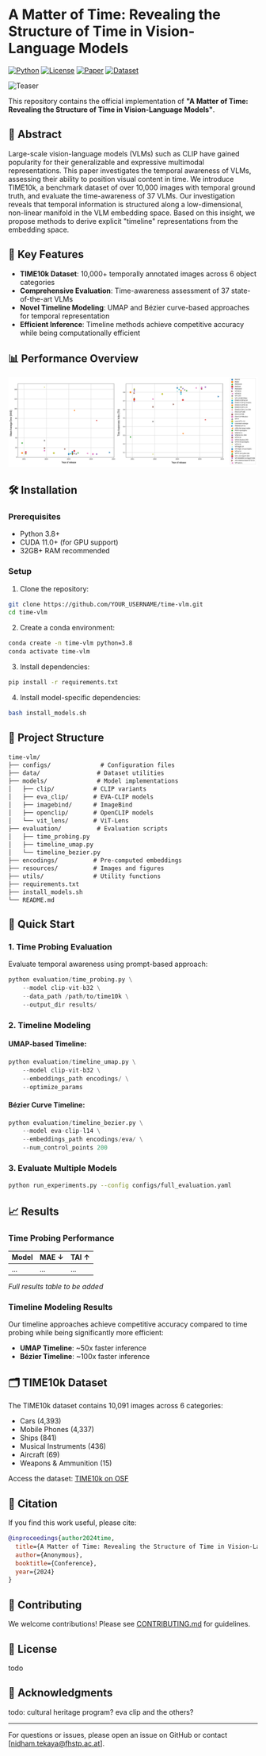 # A Matter of Time: Revealing the Structure of Time in Vision-Language Models

[![Python](https://img.shields.io/badge/python-3.8%2B-blue.svg)](https://www.python.org/downloads/)
[![License](https://img.shields.io/badge/license-MIT-green.svg)](LICENSE)
[![Paper](https://img.shields.io/badge/paper-arXiv-red.svg)](https://arxiv.org/abs/YOUR_ARXIV_ID)
[![Dataset](https://img.shields.io/badge/dataset-TIME10k-orange.svg)](https://osf.io/4th79/?view_only=560f540a7bac4d489faf164b16109642)

![Teaser](ressources/teaser.png)

This repository contains the official implementation of **"A Matter of Time: Revealing the Structure of Time in Vision-Language Models"**.

## 📄 Abstract

Large-scale vision-language models (VLMs) such as CLIP have gained popularity for their generalizable and expressive multimodal representations. This paper investigates the temporal awareness of VLMs, assessing their ability to position visual content in time. We introduce TIME10k, a benchmark dataset of over 10,000 images with temporal ground truth, and evaluate the time-awareness of 37 VLMs. Our investigation reveals that temporal information is structured along a low-dimensional, non-linear manifold in the VLM embedding space. Based on this insight, we propose methods to derive explicit "timeline" representations from the embedding space.

## 🚀 Key Features

- **TIME10k Dataset**: 10,000+ temporally annotated images across 6 object categories
- **Comprehensive Evaluation**: Time-awareness assessment of 37 state-of-the-art VLMs
- **Novel Timeline Modeling**: UMAP and Bézier curve-based approaches for temporal representation
- **Efficient Inference**: Timeline methods achieve competitive accuracy while being computationally efficient

## 📊 Performance Overview

![Time probing](ressources/performance_scatter.png)

## 🛠️ Installation

### Prerequisites
- Python 3.8+
- CUDA 11.0+ (for GPU support)
- 32GB+ RAM recommended

### Setup

1. Clone the repository:
```bash
git clone https://github.com/YOUR_USERNAME/time-vlm.git
cd time-vlm
```

2. Create a conda environment:
```bash
conda create -n time-vlm python=3.8
conda activate time-vlm
```

3. Install dependencies:
```bash
pip install -r requirements.txt
```

4. Install model-specific dependencies:
```bash
bash install_models.sh
```

## 📁 Project Structure

```
time-vlm/
├── configs/              # Configuration files
├── data/                # Dataset utilities
├── models/              # Model implementations
│   ├── clip/           # CLIP variants
│   ├── eva_clip/       # EVA-CLIP models
│   ├── imagebind/      # ImageBind
│   ├── openclip/       # OpenCLIP models
│   └── vit_lens/       # ViT-Lens
├── evaluation/          # Evaluation scripts
│   ├── time_probing.py
│   ├── timeline_umap.py
│   └── timeline_bezier.py
├── encodings/          # Pre-computed embeddings
├── resources/          # Images and figures
├── utils/              # Utility functions
├── requirements.txt
├── install_models.sh
└── README.md
```

## 🏃 Quick Start

### 1. Time Probing Evaluation

Evaluate temporal awareness using prompt-based approach:

```python
python evaluation/time_probing.py \
    --model clip-vit-b32 \
    --data_path /path/to/time10k \
    --output_dir results/
```

### 2. Timeline Modeling

#### UMAP-based Timeline:
```python
python evaluation/timeline_umap.py \
    --model clip-vit-b32 \
    --embeddings_path encodings/ \
    --optimize_params
```

#### Bézier Curve Timeline:
```python
python evaluation/timeline_bezier.py \
    --model eva-clip-l14 \
    --embeddings_path encodings/eva/ \
    --num_control_points 200
```

### 3. Evaluate Multiple Models

```bash
python run_experiments.py --config configs/full_evaluation.yaml
```

## 📈 Results

### Time Probing Performance

| Model | MAE ↓ | TAI ↑ |
|-------|-------|-------|
| ... | ... | ... |

*Full results table to be added*

### Timeline Modeling Results

Our timeline approaches achieve competitive accuracy compared to time probing while being significantly more efficient:

- **UMAP Timeline**: ~50x faster inference
- **Bézier Timeline**: ~100x faster inference

## 🗂️ TIME10k Dataset

The TIME10k dataset contains 10,091 images across 6 categories:
- Cars (4,393)
- Mobile Phones (4,337)
- Ships (841)
- Musical Instruments (436)
- Aircraft (69)
- Weapons & Ammunition (15)

Access the dataset: [TIME10k on OSF](https://osf.io/4th79/?view_only=560f540a7bac4d489faf164b16109642)

## 📝 Citation

If you find this work useful, please cite:

```bibtex
@inproceedings{author2024time,
  title={A Matter of Time: Revealing the Structure of Time in Vision-Language Models},
  author={Anonymous},
  booktitle={Conference},
  year={2024}
}
```

## 🤝 Contributing

We welcome contributions! Please see [CONTRIBUTING.md](CONTRIBUTING.md) for guidelines.

## 📄 License

todo
## 🙏 Acknowledgments

todo: cultural heritage program? eva clip and the others? 

---

For questions or issues, please open an issue on GitHub or contact [nidham.tekaya@fhstp.ac.at].